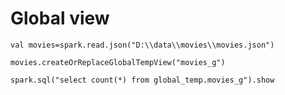 # Global view

    val movies=spark.read.json("D:\\data\\movies\\movies.json")

    movies.createOrReplaceGlobalTempView("movies_g")

    spark.sql("select count(*) from global_temp.movies_g").show
  